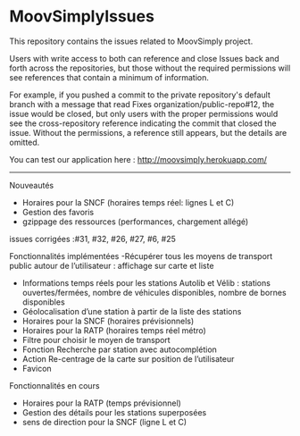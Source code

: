 MoovSimplyIssues
================

This repository contains the issues related to MoovSimply project.

Users with write access to both can reference and close Issues back and forth across the repositories, but those without the required permissions will see references that contain a minimum of information.

For example, if you pushed a commit to the private repository's default branch with a message that read Fixes organization/public-repo#12, the issue would be closed, but only users with the proper permissions would see the cross-repository reference indicating the commit that closed the issue. Without the permissions, a reference still appears, but the details are omitted. 




You can test our application here : http://moovsimply.herokuapp.com/

-------------------------------------------------------------------------------

Nouveautés
- Horaires pour la SNCF (horaires temps réel: lignes L et C) 
- Gestion des favoris 
- gzippage des ressources (performances, chargement allégé)

issues corrigées :#31, #32, #26, #27, #6, #25

Fonctionnalités implémentées
-Récupérer tous les moyens de transport public autour de l’utilisateur : affichage sur carte et liste
- Informations temps réels pour les stations Autolib et Vélib : stations ouvertes/fermées, nombre de véhicules disponibles, nombre de bornes disponibles
- Géolocalisation d’une station à partir de la liste des stations
- Horaires pour la SNCF (horaires prévisionnels)
- Horaires pour la RATP (horaires temps réel métro)
- Filtre pour choisir le moyen de transport
- Fonction Recherche par station avec autocomplétion
- Action Re-centrage de la carte sur position de l’utilisateur
- Favicon

Fonctionnalités en cours
- Horaires pour la RATP (temps prévisionnel)
- Gestion des détails pour les stations superposées
- sens de direction pour la SNCF (ligne L et C)


